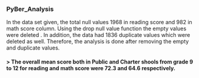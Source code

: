 <h3>PyBer_Analysis </h3>

In the data set given, the total null values 1968 in reading score  and 982 in math score column. Using the drop null value function the empty values were deleted . In addition, the data had 1836 duplicate values which were deleted as well. Therefore, the analysis is done after removing the empty and duplicate values.

<h4>><os> The overall mean score both in Public and Charter shools from grade 9 to 12 for reading and math score were 72.3 and 64.6 respectively.<br>
